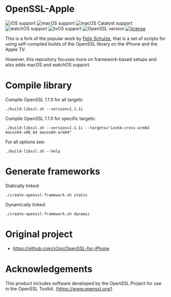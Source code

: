 # OpenSSL-Apple

![iOS support](https://img.shields.io/badge/iOS-12+-blue.svg)
![macOS support](https://img.shields.io/badge/macOS-10.15+-blue.svg)
![macOS Catalyst support](https://img.shields.io/badge/macOS%20Catalyst-10.15+-blue.svg)
![watchOS support](https://img.shields.io/badge/watchOS-4.0+-blue.svg)
![tvOS support](https://img.shields.io/badge/tvOS-12+-blue.svg)
![OpenSSL version](https://img.shields.io/badge/OpenSSL-1.1.1i-green.svg)
[![license](https://img.shields.io/badge/license-Apache%202.0-lightgrey.svg)](LICENSE)

This is a fork of the popular work by [Felix Schulze](https://github.com/x2on), that is a set of scripts for using self-compiled builds of the OpenSSL library on the iPhone and the Apple TV.

However, this repository focuses more on framework-based setups and also adds macOS and watchOS support.

# Compile library

Compile OpenSSL 1.1.1i for all targets:

```
./build-libssl.sh --version=1.1.1i
```

Compile OpenSSL 1.1.1i for specific targets:

```
./build-libssl.sh --version=1.1.1i --targets="ios64-cross-arm64 macos64-x86_64 macos64-arm64"
```

For all options see:

```
./build-libssl.sh --help
```

# Generate frameworks

Statically linked:

```
./create-openssl-framework.sh static
```

Dynamically linked:

```
./create-openssl-framework.sh dynamic
```

# Original project

* <https://github.com/x2on/OpenSSL-for-iPhone>

# Acknowledgements

This product includes software developed by the OpenSSL Project for use in the OpenSSL Toolkit. (<https://www.openssl.org/>)
